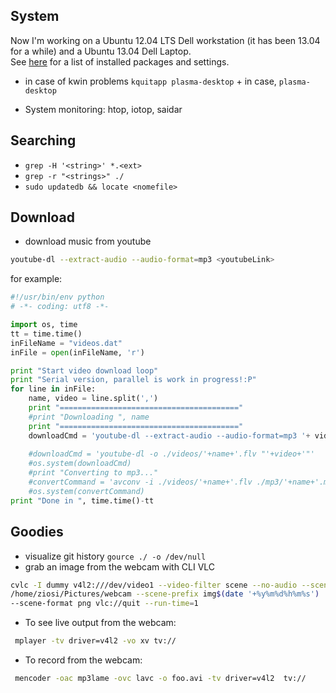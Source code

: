 <!-- 
.. link: 
.. description: 
.. tags: 
.. date: 2013/08/22 12:18:45
.. title: System tricks
.. slug: system-tricks
-->

## System

Now I'm working on a Ubuntu 12.04 LTS Dell workstation (it has been 13.04 for a while)
 and a Ubuntu 13.04 Dell Laptop.    
See [here](system.html) for a list of installed packages and settings.

* in case of kwin problems
`kquitapp plasma-desktop` + in case, `plasma-desktop`

* System monitoring: htop, iotop, saidar

## Searching

* `grep -H '<string>' *.<ext>`
* `grep -r "<strings>" ./`
* `sudo updatedb && locate <nomefile>`

## Download

* download music from youtube
````bash
youtube-dl --extract-audio --audio-format=mp3 <youtubeLink>
````
for example:    
````python
#!/usr/bin/env python
# -*- coding: utf8 -*- 

import os, time
tt = time.time()
inFileName = "videos.dat"
inFile = open(inFileName, 'r')

print "Start video download loop"
print "Serial version, parallel is work in progress!:P"
for line in inFile:
	name, video = line.split(',')
	print "========================================"
	#print "Downloading ", name
	print "========================================"
	downloadCmd = 'youtube-dl --extract-audio --audio-format=mp3 '+ videos
	
	#downloadCmd = 'youtube-dl -o ./videos/'+name+'.flv "'+video+'"'
	#os.system(downloadCmd)
	#print "Converting to mp3..."
	#convertCommand = 'avconv -i ./videos/'+name+'.flv ./mp3/'+name+'.mp3'
	#os.system(convertCommand)
print "Done in ", time.time()-tt
````

## Goodies

* visualize git history `gource ./ -o /dev/null`
* grab an image from the webcam with CLI VLC
````bash
cvlc -I dummy v4l2:///dev/video1 --video-filter scene --no-audio --scene-path 
/home/ziosi/Pictures/webcam --scene-prefix img$(date '+%y%m%d%h%m%s') 
--scene-format png vlc://quit --run-time=1
````

* To see live output from the webcam:
````bash
 mplayer -tv driver=v4l2 -vo xv tv://
````
* To record from the webcam:
````bash
 mencoder -oac mp3lame -ovc lavc -o foo.avi -tv driver=v4l2  tv://
````